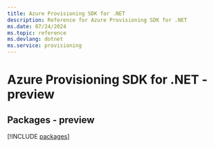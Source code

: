 ```yaml
---
title: Azure Provisioning SDK for .NET
description: Reference for Azure Provisioning SDK for .NET
ms.date: 07/24/2024
ms.topic: reference
ms.devlang: dotnet
ms.service: provisioning
---
```

# Azure Provisioning SDK for .NET - preview
## Packages - preview
[!INCLUDE [packages](provisioning-index.md)]